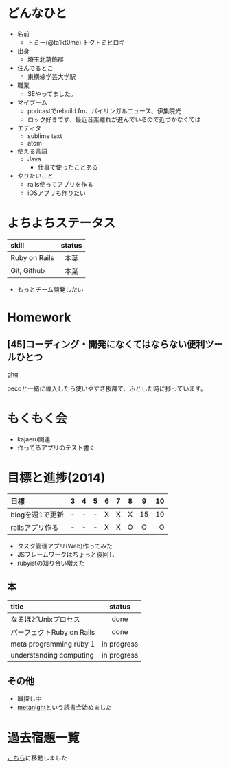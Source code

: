 # どんなひと

* 名前
  * トミー(@ta1kt0me) トクトミヒロキ
* 出身
  * 埼玉北葛飾郡
* 住んでるとこ
  * 東横線学芸大学駅
* 職業
  * SEやってました。
* マイブーム
  * podcastでrebuild.fm、バイリンガルニュース、伊集院光
  * ロック好きです、最近音楽離れが進んでいるので近づかなくては
* エディタ
  * sublime text
  * atom
* 使える言語
  * Java
    * 仕事で使ったことある
* やりたいこと
  * rails使ってアプリを作る
  * iOSアプリも作りたい

# よちよちステータス

| skill           | status   |
| :-------------- | :------: |
| Ruby on Rails   | 本葉     |
| Git, Github     | 本葉     |

* もっとチーム開発したい

# Homework

## [45]コーディング・開発になくてはならない便利ツールひとつ

[ghq](https://github.com/motemen/ghq)

pecoと一緒に導入したら使いやすさ抜群で、ふとした時に捗っています。

# もくもく会

* kajaeru関連
* 作ってるアプリのテスト書く

# 目標と進捗(2014)

| 目標                        | 3     | 4     | 5     | 6     | 7     | 8     | 9     | 10   |
| :-------------------------- | :---: | :---: | :---: | :---: | :---: | :---: | :---: | ---: |
| blogを週1で更新             | -     | -     | -     | X     | X     | X     | 15    | 10   |
| railsアプリ作る             | -     | -     | -     | X     | X     | O     | O     | O    |

* タスク管理アプリ(Web)作ってみた
* JSフレームワークはちょっと後回し
* rubyistの知り合い増えた

## 本

| title                       | status        |
| :-------------------------- | :-----------: |
| なるほどUnixプロセス        | done          |
| パーフェクトRuby on Rails   | done          |
| meta programming ruby 1     | in progress   |
| understanding computing     | in progress   |


## その他

* 職探し中
* [metanight](http://e-g-d.doorkeeper.jp/events/17057)という読書会始めました

# 過去宿題一覧

[こちら](https://gist.github.com/ta1kt0me/88bfa71e45d6ff39e352)に移動しました
